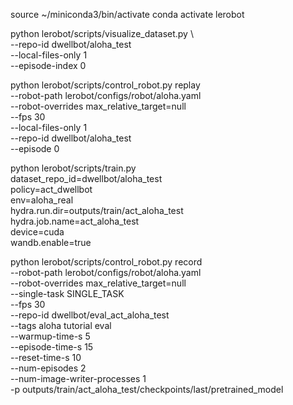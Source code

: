 source ~/miniconda3/bin/activate
conda activate lerobot

python lerobot/scripts/visualize_dataset.py   \  
    --repo-id dwellbot/aloha_test       \
    --local-files-only 1     \
    --episode-index 0

python lerobot/scripts/control_robot.py replay \
    --robot-path lerobot/configs/robot/aloha.yaml \
    --robot-overrides max_relative_target=null \
    --fps 30 \
    --local-files-only 1 \
    --repo-id dwellbot/aloha_test  \
    --episode 0


python lerobot/scripts/train.py \
  dataset_repo_id=dwellbot/aloha_test \
  policy=act_dwellbot \
  env=aloha_real \
  hydra.run.dir=outputs/train/act_aloha_test \
  hydra.job.name=act_aloha_test \
  device=cuda \
  wandb.enable=true

  python lerobot/scripts/control_robot.py record \
  --robot-path lerobot/configs/robot/aloha.yaml \
  --robot-overrides max_relative_target=null \
  --single-task SINGLE_TASK \
  --fps 30 \
  --repo-id dwellbot/eval_act_aloha_test \
  --tags aloha tutorial eval \
  --warmup-time-s 5 \
  --episode-time-s 15 \
  --reset-time-s 10 \
  --num-episodes 2 \
  --num-image-writer-processes 1 \
  -p outputs/train/act_aloha_test/checkpoints/last/pretrained_model